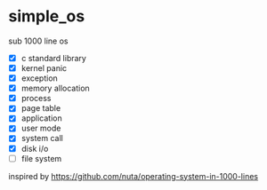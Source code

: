 # simple_os

sub 1000 line os

- [x] c standard library
- [x] kernel panic
- [x] exception
- [x] memory allocation
- [x] process
- [x] page table
- [x] application
- [x] user mode
- [x] system call
- [x] disk i/o
- [ ] file system

inspired by https://github.com/nuta/operating-system-in-1000-lines
